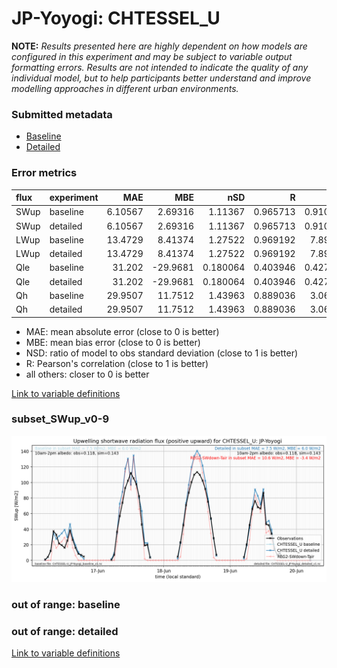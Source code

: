 # JP-Yoyogi: CHTESSEL_U

**NOTE:** *Results presented here are highly dependent on how models are configured in this experiment and may be subject to variable output formatting errors. Results are not intended to indicate the quality of any individual model, but to help participants better understand and improve modelling approaches in different urban environments.*

### Submitted metadata

- [Baseline](CHTESSEL_U_JP-Yoyogi_baseline_attrs.md)
- [Detailed](CHTESSEL_U_JP-Yoyogi_detailed_attrs.md)

### Error metrics

| flux   | experiment   |      MAE |       MBE |      nSD |        R |      5th |    95th |    RMSE |    cRMSE |     AMBE |    1-nSD |       1-R |   nSkewness |   nKurtosis |   Overlap |
|:-------|:-------------|---------:|----------:|---------:|---------:|---------:|--------:|--------:|---------:|---------:|---------:|----------:|------------:|------------:|----------:|
| SWup   | baseline     |  6.10567 |   2.69316 | 1.11367  | 0.965713 | 0.910429 | 14.5152 | 10.313  | 0.298811 |  2.69316 | 0.113665 | 0.0342867 |    0.199391 |    0.337164 | 0.0941582 |
| SWup   | detailed     |  6.10567 |   2.69316 | 1.11367  | 0.965713 | 0.910429 | 14.5152 | 10.313  | 0.298811 |  2.69316 | 0.113665 | 0.0342867 |    0.199391 |    0.337164 | 0.0941582 |
| LWup   | baseline     | 13.4729  |   8.41374 | 1.27522  | 0.969192 | 7.89719  | 43.8141 | 21.6041 | 0.392834 |  8.41374 | 0.275214 | 0.0308085 |    1.54991  |    1.26192  | 0.0825588 |
| LWup   | detailed     | 13.4729  |   8.41374 | 1.27522  | 0.969192 | 7.89719  | 43.8141 | 21.6041 | 0.392834 |  8.41374 | 0.275214 | 0.0308085 |    1.54991  |    1.26192  | 0.0825588 |
| Qle    | baseline     | 31.202   | -29.9681  | 0.180064 | 0.403946 | 0.427555 | 97.2099 | 46.7841 | 0.941781 | 29.9681  | 0.819936 | 0.596054  |    3.71439  |   29.5622   | 0.761718  |
| Qle    | detailed     | 31.202   | -29.9681  | 0.180064 | 0.403946 | 0.427555 | 97.2099 | 46.7841 | 0.941781 | 29.9681  | 0.819936 | 0.596054  |    3.71439  |   29.5622   | 0.761718  |
| Qh     | baseline     | 29.9507  |  11.7512  | 1.43963  | 0.889036 | 3.06377  | 82.8651 | 48.7321 | 0.716078 | 11.7512  | 0.439627 | 0.110964  |    0.204635 |    0.348677 | 0.211105  |
| Qh     | detailed     | 29.9507  |  11.7512  | 1.43963  | 0.889036 | 3.06377  | 82.8651 | 48.7321 | 0.716078 | 11.7512  | 0.439627 | 0.110964  |    0.204635 |    0.348677 | 0.211105  |

 - MAE: mean absolute error (close to 0 is better)
 - MBE: mean bias error (close to 0 is better)
 - NSD: ratio of model to obs standard deviation (close to 1 is better)
 - R: Pearson's correlation (close to 1 is better)
 - all others: closer to 0 is better

[Link to variable definitions](../modelattrs/variable_definitions.md)

### <a name="subset_swup_v0-9"></a>subset_SWup_v0-9
[![CHTESSEL_U_JP-Yoyogi_subset_SWup_v0-9.png](CHTESSEL_U_JP-Yoyogi_subset_SWup_v0-9.png)](CHTESSEL_U_JP-Yoyogi_subset_SWup_v0-9.png)

### out of range: baseline


### out of range: detailed



[Link to variable definitions](../modelattrs/variable_definitions.md)


